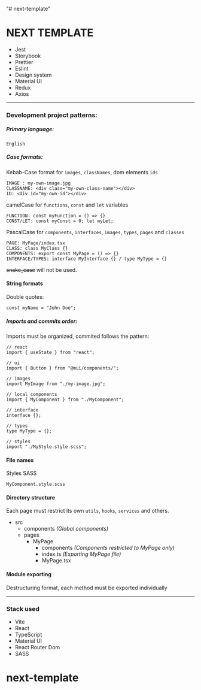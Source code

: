 "# next-template"

# NEXT TEMPLATE

- Jest
- Storybook
- Prettier
- Eslint
- Design system
- Material UI
- Redux
- Axios

---

### Development project patterns:

##### Primary language:

```
English
```

##### Case formats:

Kebab-Case format for `images`, `classNames`, dom elements `ids`

```
IMAGE : my-own-image.jpg
CLASSNAME: <div class="my-own-class-name"></div>
ID: <div id="my-own-id"></div>
```

camelCase for `functions`, `const` and `let` variables

```
FUNCTION: const myFunction = () => {}
CONST/LET: const myConst = 0; let myLet;
```

PascalCase for `components`, `interfaces`, `images`, `types`, `pages` and `classes`

```
PAGE: MyPage/index.tsx
CLASS: class MyClass {}
COMPONENTS: export const MyPage = () => {}
INTERFACE/TYPES: interface MyInterface {} / type MyType = {}
```

~~snake_case~~ will not be used.

#### String formats

Double quotes:

```
const myName = "John Doe";
```

##### Imports and commits order:

Imports must be organized, commited follows the pattern:

```
// react
import { useState } from "react";

// ui
import { Button } from "@mui/components/";

// images
import MyImage from "./my-image.jpg";

// local components
import { MyComponent } from "./MyComponent";

// interface
interface {};

// types
type MyType = {};

// styles
import "./MyStyle.style.scss";

```

#### File names

Styles SASS

```
MyComponent.style.scss
```

#### Directory structure

Each page must restrict its own `utils`, `hooks`, `services` and others.

- src
  - components _(Global components)_
  - pages
    - MyPage
      - components _(Components restricted to MyPage only)_
      - index.ts _(Exporting MyPage file)_
      - MyPage.tsx

#### Module exporting

Destructuring format, each method must be exported individually

---

### Stack used

- Vite
- React
- TypeScript
- Material UI
- React Router Dom
- SASS
# next-template
